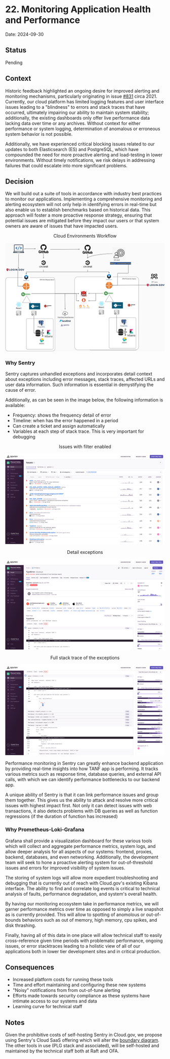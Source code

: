# 22. Monitoring Application Health and Performance

Date: 2024-09-30

## Status

Pending

## Context
Historic feedback highlighted an ongoing desire for improved alerting and monitoring mechanisms, particularly originating in issue [#831](https://github.com/raft-tech/TANF-app/issues/831) circa 2021. Currently, our cloud platform has limited logging features and user interface issues leading to a "blindness" to errors and stack traces that have occurred, ultimately impairing our ability to maintain system stability; additionally, the existing dashboards only offer live performance data lacking data over time or any archives. Without context for either performance or system logging, determination of anomalous or erroneous system behavior is not possible. 

Additionally, we have experienced critical blocking issues related to our updates to both Elasticsearch (ES) and PostgreSQL, which have compounded the need for more proactive alerting and load-testing in lower environments. Without timely notifications, we risk delays in addressing failures that could escalate into more significant problems. 


## Decision
We will build out a suite of tools in accordance with industry best practices to monitor our applications. Implementing a comprehensive monitoring and alerting ecosystem will not only help in identifying errors in real-time but also enable us to establish benchmarks based on historical data. This approach will foster a more proactive response strategy, ensuring that potential issues are mitigated before they impact our users or that system owners are aware of issues that have impacted users.

<p style="text-align:center; margin:0; padding:0;">Cloud Environments Workflow</p>

![Environments](../diagrams/TDP_Environments.png)

### Why Sentry
Sentry captures unhandled exceptions and incorporates detail context about exceptions including error messages, stack traces, affected URLs and user data information. Such information is essential in demystifying the cause of error.

Additionally, as can be seen in the image below, the following information is available:

- Frequency: shows the frequency detail of error 
- Timeline: when has the error happened in a period
- Can create a ticket and assign automatically
- Variables at each step of stack trace. This is very important for debugging

<p style="text-align:center; margin:0; padding:0;">Issues with filter enabled</p>

![Issues with filter enabled](../images/sentry/1.%20Issues%20with%20filter%20enabled.png)

<p style="text-align:center; margin:0;padding:0;">Detail exceptions</p>

![Detail exceptions](../images/sentry/3.%20detail%20about%20exception.png)

<p style="text-align:center; margin:0; padding:0;">Full stack trace of the exceptions</p>

![Full stack trace of the exceptions](../images/sentry/4.%20full%20stack%20trace%20of%20the%20exceptions.png)


Performance monitoring in Sentry can greatly enhance backend application by providing real-time insights into how TANF app is performing. It tracks various metrics such as response time, database queries, and external API calls, with which we can identify performance bottlenecks to our backend app.

A unique ability of Sentry is that it can link performance issues and group them together. This gives us the ability to attack and resolve more critical issues with highest impact first. Not only it can detect issues with web transactions, it also detects problems with DB queries as well as function regressions (if the duration of function has increased)

### Why Prometheus-Loki-Grafana

Grafana shall provide a visualization dashboard for these various tools which will collect and aggregate performance metrics, system logs, and allow deeper analysis for all aspects of our systems: frontend, proxies, backend, databases, and even networking. Additionally, the development team will seek to hone a proactive alerting system for out-of-threshold issues and errors for improved visibility of system issues.

The storing of system logs will allow more expedient troubleshooting and debugging that is currently out of reach with Cloud.gov's existing Kibana interface. The ability to find and correlate log events is critical to technical analysis of faults, performance degradation, and system's overall health.

By having our monitoring ecosystem take in performance metrics, we will garner performance metrics over time as opposed to simply a live snapshot as is currently provided. This will allow to spotting of anomolous or out-of-bounds behaviors such as out of memory, high memory, cpu spikes, and disk thrashing.

Finally, having all of this data in one place will allow technical staff to easily cross-reference given time periods with problematic performance, ongoing issues, or error stacktraces leading to a holistic view of all of our applications both in lower tier development sites and in critical production. 

## Consequences

* Increased platform costs for running these tools
* Time and effort maintaining and configuring these new systems
* "Noisy" notifications from from out-of-tune alerting
* Efforts made towards security compliance as these systems have intimate access to our systems and data
* Learning curve for technical staff

## Notes
Given the prohibitive costs of self-hosting Sentry in Cloud.gov, we propose using Sentry's Cloud SaaS offering which will alter the [boundary diagram](../../Security-Compliance/diagram.png). The other tools in use (PLG stack and associated), will be self-hosted and maintained by the technical staff both at Raft and OFA.